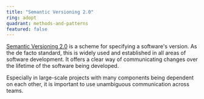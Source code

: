 ```yaml
---
title: "Semantic Versioning 2.0"
ring: adopt
quadrant: methods-and-patterns
featured: false
---
```


[Semantic Versioning 2.0](https://semver.org/spec/v2.0.0.html) is a scheme for specifying a software's version.
As the de facto standard, this is widely used and established in all areas of software development.
It offers a clear way of communicating changes over the lifetime of the software being developed.

Especially in large-scale projects with many components being dependent on each other, it is important to use unambiguous communication across teams.
